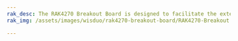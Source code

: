 ```yaml
---
rak_desc: The RAK4270 Breakout Board is designed to facilitate the external connection of RAK4270 pins making it easier to debug the said module.
rak_img: /assets/images/wisduo/rak4270-breakout-board/RAK4270-Breakout.png

---
```


<rk-redirect to="/Product-Categories/WisDuo/RAK4270-Breakout-Board/Overview/" />